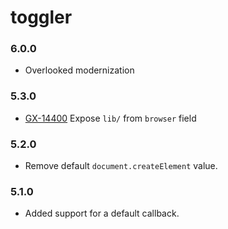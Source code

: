 # toggler

### 6.0.0

- Overlooked modernization

### 5.3.0

- [GX-14400] Expose `lib/` from `browser` field

### 5.2.0

- Remove default `document.createElement` value.

### 5.1.0

- Added support for a default callback.

[GX-14400]: https://jira.godaddy.com/browse/GX-14400
